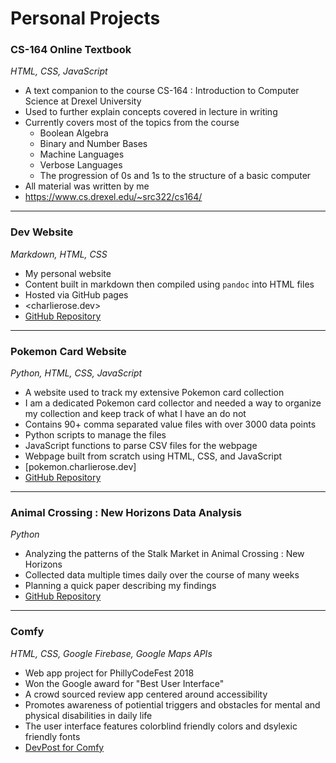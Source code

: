 # Personal Projects

### CS-164 Online Textbook

_HTML, CSS, JavaScript_

* A text companion to the course CS-164 : Introduction to Computer Science
	at Drexel University
* Used to further explain concepts covered in lecture in writing
* Currently covers most of the topics from the course
  * Boolean Algebra
  * Binary and Number Bases
  * Machine Languages
  * Verbose Languages
  * The progression of 0s and 1s to the structure of a basic computer
* All material was written by me
* <https://www.cs.drexel.edu/~src322/cs164/>

---

### Dev Website

_Markdown, HTML, CSS_

* My personal website
* Content built in markdown then compiled using `pandoc` into HTML files
* Hosted via GitHub pages
* <charlierose.dev>
* [GitHub Repository](https://github.com/charlierosec/dev-website)

---

### Pokemon Card Website

_Python, HTML, CSS, JavaScript_

* A website used to track my extensive Pokemon card collection
* I am a dedicated Pokemon card collector and needed a way to organize my collection
	and keep track of what I have an do not
* Contains 90+ comma separated value files with over 3000 data points
* Python scripts to manage the files
* JavaScript functions to parse CSV files for the webpage
* Webpage built from scratch using HTML, CSS, and JavaScript
* [pokemon.charlierose.dev]
* [GitHub Repository](https://github.com/charlierosec/pokemoncards)

--- 

### Animal Crossing : New Horizons Data Analysis

_Python_

* Analyzing the patterns of the Stalk Market in Animal Crossing : New Horizons
* Collected data multiple times daily over the course of many weeks
* Planning a quick paper describing my findings
* [GitHub Repository](https://github.com/charlierosec/animalcrossingresearch)

---

### Comfy

_HTML, CSS, Google Firebase, Google Maps APIs_

* Web app project for PhillyCodeFest 2018
* Won the Google award for "Best User Interface"
* A crowd sourced review app centered around accessibility
* Promotes awareness of potiential triggers and obstacles for mental and 
	physical disabilities in daily life
* The user interface features colorblind friendly colors and dsylexic friendly
	fonts
* [DevPost for Comfy](https://devpost.com/software/comfy)

